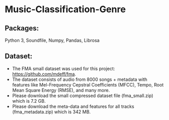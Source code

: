 # Music-Classification-Genre


## Packages:
Python 3, Soundfile, Numpy, Pandas, Librosa


## Dataset:
* The FMA small dataset was used for this project: https://github.com/mdeff/fma. 
* The dataset consists of audio from 8000 songs + metadata with features like Mel-Frequency Cepstral Coefficients
(MFCC), Tempo, Root Mean Square Energy (RMSE), and many more.
* Please download the small compressed dataset file (fma_small.zip) which is 7.2 GB.
* Please download the meta-data and features for all tracks (fma_metadata.zip) which is 342 MB.
